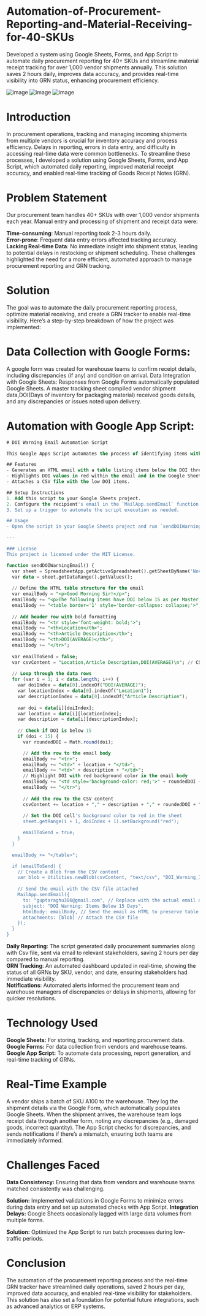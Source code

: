 # Automation-of-Procurement-Reporting-and-Material-Receiving-for-40-SKUs
Developed a system using Google Sheets, Forms, and App Script to automate daily procurement reporting for 40+ SKUs and streamline material receipt tracking for over 1,000 vendor shipments annually. This solution saves 2 hours daily, improves data accuracy, and provides real-time visibility into GRN status, enhancing procurement efficiency.


![image](https://github.com/user-attachments/assets/b2de10be-f126-4e65-b9b5-6209b91e1d12)
![image](https://github.com/user-attachments/assets/2d3fbfa1-78ea-4291-8a77-7e3fad4dd27c)
![image](https://github.com/user-attachments/assets/ced8dc16-2ecb-44df-98c1-b996ec30dc01)


# Introduction
In procurement operations, tracking and managing incoming shipments from multiple vendors is crucial for inventory accuracy and process efficiency. Delays in reporting, errors in data entry, and difficulty in accessing real-time data were common bottlenecks. To streamline these processes, I developed a solution using Google Sheets, Forms, and App Script, which automated daily reporting, improved material receipt accuracy, and enabled real-time tracking of Goods Receipt Notes (GRN).

# Problem Statement
Our procurement team handles 40+ SKUs with over 1,000 vendor shipments each year. Manual entry and processing of shipment and receipt data were:

**Time-consuming**: Manual reporting took 2-3 hours daily.<br>
**Error-prone**: Frequent data entry errors affected tracking accuracy.<br>
**Lacking Real-time Data**: No immediate insight into shipment status, leading to potential delays in restocking or shipment scheduling.
These challenges highlighted the need for a more efficient, automated approach to manage procurement reporting and GRN tracking.

# Solution
The goal was to automate the daily procurement reporting process, optimize material receiving, and create a GRN tracker to enable real-time visibility. Here’s a step-by-step breakdown of how the project was implemented:

# Data Collection with Google Forms:

A google form was created for warehouse teams to confirm receipt details, including discrepancies (if any) and condition on arrival.
Data Integration with Google Sheets:
Responses from Google Forms automatically populated Google Sheets.
A master tracking sheet compiled vendor shipment data,DOI(Days of inventory for packaging material) received goods details, and any discrepancies or issues noted upon delivery.

# Automation with Google App Script:
```sql
# DOI Warning Email Automation Script

This Google Apps Script automates the process of identifying items with a Days of Inventory (DOI) below 15, sending an email notification, and attaching a CSV file with details. It highlights the DOI values in red for quick reference.

## Features
- Generates an HTML email with a table listing items below the DOI threshold.
- Highlights DOI values in red within the email and in the Google Sheet.
- Attaches a CSV file with the low DOI items.

## Setup Instructions
1. Add this script to your Google Sheets project.
2. Configure the recipient's email in the `MailApp.sendEmail` function.
3. Set up a trigger to automate the script execution as needed.

## Usage
- Open the script in your Google Sheets project and run `sendDOIWarningEmail()` manually or schedule it to run daily.

---

### License
This project is licensed under the MIT License.
```
```sql
function sendDOIWarningEmail() {
  var sheet = SpreadsheetApp.getActiveSpreadsheet().getSheetByName('Nov');
  var data = sheet.getDataRange().getValues();
  
  // Define the HTML table structure for the email
  var emailBody = "<p>Good Morning Sir!</p>";
  emailBody += "<p>The following items have DOI below 15 as per Master Consumble tracker Nov'24:</p>";
  emailBody += "<table border='1' style='border-collapse: collapse;'>";
  
  // Add header row with bold formatting
  emailBody += "<tr style='font-weight: bold;'>";
  emailBody += "<th>Location</th>";
  emailBody += "<th>Article Description</th>";
  emailBody += "<th>DOI(AVERAGE)</th>";
  emailBody += "</tr>";
  
  var emailToSend = false;
  var csvContent = "Location,Article Description,DOI(AVERAGE)\n"; // CSV header
  
  // Loop through the data rows
  for (var i = 1; i < data.length; i++) {
    var doiIndex = data[0].indexOf("DOI(AVERAGE)");
    var locationIndex = data[0].indexOf("Location1");
    var descriptionIndex = data[0].indexOf("Article Description");
    
    var doi = data[i][doiIndex];
    var location = data[i][locationIndex];
    var description = data[i][descriptionIndex];
    
    // Check if DOI is below 15
    if (doi < 15) {
      var roundedDOI = Math.round(doi);

      // Add the row to the email body
      emailBody += "<tr>";
      emailBody += "<td>" + location + "</td>";
      emailBody += "<td>" + description + "</td>";
      // Highlight DOI with red background color in the email body
      emailBody += "<td style='background-color: red;'>" + roundedDOI + "</td>";
      emailBody += "</tr>";
      
      // Add the row to the CSV content
      csvContent += location + "," + description + "," + roundedDOI + "\n";
      
      // Set the DOI cell's background color to red in the sheet
      sheet.getRange(i + 1, doiIndex + 1).setBackground("red");

      emailToSend = true;
    }
  }

  emailBody += "</table>";

  if (emailToSend) {
    // Create a Blob from the CSV content
    var blob = Utilities.newBlob(csvContent, "text/csv", "DOI_Warning_Items.csv");
    
    // Send the email with the CSV file attached
    MailApp.sendEmail({
      to: "guptaraghu386@gmail.com", // Replace with the actual email addresses
      subject: "DOI Warning: Items Below 15 Days",
      htmlBody: emailBody, // Send the email as HTML to preserve table formatting
      attachments: [blob] // Attach the CSV file
    });
  }
}
```



**Daily Reporting**: The script generated daily procurement summaries along with Csv file, sent via email to relevant stakeholders, saving 2 hours per day compared to manual reporting.<br>
**GRN Tracking**: An automated dashboard updated in real-time, showing the status of all GRNs by SKU, vendor, and date, ensuring stakeholders had immediate visibility.<br>
**Notifications**:
Automated alerts informed the procurement team and warehouse managers of discrepancies or delays in shipments, allowing for quicker resolutions.

# Technology Used
**Google Sheets:** For storing, tracking, and reporting procurement data.<br>
**Google Forms:** For data collection from vendors and warehouse teams.<br>
**Google App Script:** To automate data processing, report generation, and real-time tracking of GRNs.

# Real-Time Example
A vendor ships a batch of SKU A100 to the warehouse. They log the shipment details via the Google Form, which automatically populates Google Sheets. When the shipment arrives, the warehouse team logs receipt data through another form, noting any discrepancies (e.g., damaged goods, incorrect quantity). The App Script checks for discrepancies, and sends notifications if there’s a mismatch, ensuring both teams are immediately informed.

# Challenges Faced
**Data Consistency:** Ensuring that data from vendors and warehouse teams matched consistently was challenging.

**Solution:** Implemented validations in Google Forms to minimize errors during data entry and set up automated checks with App Script.
**Integration Delays:** Google Sheets occasionally lagged with large data volumes from multiple forms.

**Solution:** Optimized the App Script to run batch processes during low-traffic periods.

# Conclusion
The automation of the procurement reporting process and the real-time GRN tracker have streamlined daily operations, saved 2 hours per day, improved data accuracy, and enabled real-time visibility for stakeholders. This solution has also set a foundation for potential future integrations, such as advanced analytics or ERP systems.


